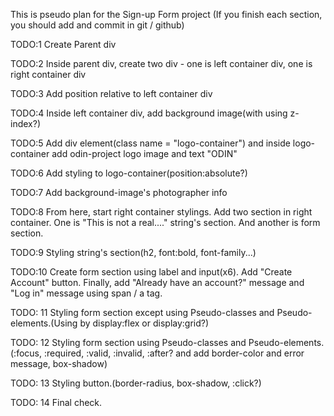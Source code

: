 This is pseudo plan for the Sign-up Form project
(If you finish each section, you should add and commit in git / github)

TODO:1 Create Parent div

TODO:2 Inside parent div, create two div - one is left container div, one is right container div

TODO:3 Add position relative to left container div

TODO:4 Inside left container div, add background image(with using z-index?)

TODO:5 Add div element(class name = "logo-container") and inside logo-container add odin-project logo image and text "ODIN"

TODO:6 Add styling to logo-container(position:absolute?)

TODO:7 Add background-image's photographer info

TODO:8 From here, start right container stylings. Add two section in right container.
One is "This is not a real...." string's section. And another is form section.

TODO:9 Styling string's section(h2, font:bold, font-family...)

TODO:10 Create form section using label and input(x6). Add "Create Account" button. Finally, add "Already have an account?" message and "Log in" message using span / a tag.

TODO: 11 Styling form section except using Pseudo-classes and  Pseudo-elements.(Using by display:flex or display:grid?)

TODO: 12 Styling form section using Pseudo-classes and  Pseudo-elements.(:focus, :required, :valid, :invalid, :after? and add border-color and error message, box-shadow)

TODO: 13 Styling button.(border-radius, box-shadow, :click?)

TODO: 14 Final check.